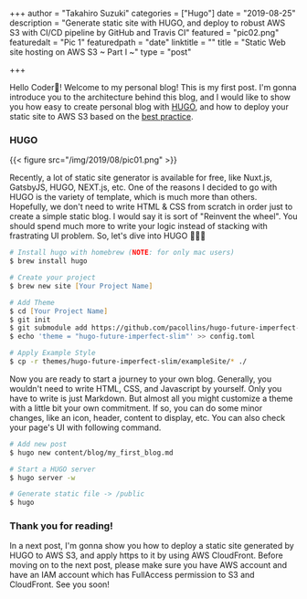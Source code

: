 +++
author = "Takahiro Suzuki"
categories = ["Hugo"]
date = "2019-08-25"
description = "Generate static site with HUGO, and deploy to robust AWS S3 with CI/CD pipeline by GitHub and Travis CI"
featured = "pic02.png"
featuredalt = "Pic 1"
featuredpath = "date"
linktitle = ""
title = "Static Web site hosting on AWS S3 ~ Part I ~"
type = "post"

+++

Hello Coder🤩! Welcome to my personal blog! This is my first post. I'm gonna introduce you to the architecture behind this blog, and I would like to show you how easy to create personal blog with [HUGO](https://gohugo.io/), and how to deploy your static site to AWS S3 based on the [best practice](https://d1.awsstatic.com/whitepapers/Building%20Static%20Websites%20on%20AWS.pdf).

### HUGO


{{< figure src="/img/2019/08/pic01.png" >}}

Recently, a lot of static site generator is available for free, like Nuxt.js, GatsbyJS, HUGO, NEXT.js, etc. One of the reasons I decided to go with HUGO is the variety of template, which is much more than others. 
Hopefully, we don't need to write HTML & CSS from scratch in order just to create a simple static blog. I would say it is sort of "Reinvent the wheel". You should spend much more to write your logic instead of stacking with frastrating UI problem. So, let's dive into HUGO 🚀🚀🚀

```zsh
# Install hugo with homebrew (NOTE: for only mac users)
$ brew install hugo

# Create your project
$ brew new site [Your Project Name]

# Add Theme
$ cd [Your Project Name]
$ git init
$ git submodule add https://github.com/pacollins/hugo-future-imperfect-slim.git themes/hugo-future-imperfect-slim
$ echo 'theme = "hugo-future-imperfect-slim"' >> config.toml

# Apply Example Style
$ cp -r themes/hugo-future-imperfect-slim/exampleSite/* ./
```

Now you are ready to start a journey to your own blog. Generally, you wouldn't need to write HTML, CSS, and Javascript by yourself. Only you have to write is just Markdown. But almost all you might customize a theme with a little bit your own commitment. If so, you can do some minor changes, like an icon, header, content to display, etc. You can also check your page's UI with following command.

```zsh
# Add new post
$ hugo new content/blog/my_first_blog.md

# Start a HUGO server
$ hugo server -w

# Generate static file -> /public
$ hugo
```

### Thank you for reading!
In a next post, I'm gonna show you how to deploy a static site generated by HUGO to AWS S3, and apply https to it by using AWS CloudFront. Before moving on to the next post, please make sure you have AWS account and have an IAM account which has FullAccess permission to S3 and CloudFront. See you soon!
